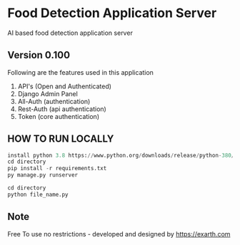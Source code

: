 # Food Detection Application Server
AI based food detection application server

## Version 0.100
Following are the features used in this application

1. API's (Open and Authenticated)
2. Django Admin Panel
3. All-Auth (authentication)
4. Rest-Auth (api authentication)
5. Token (core authentication)

## HOW TO RUN LOCALLY
```python
install python 3.8 https://www.python.org/downloads/release/python-380/
cd directory
pip install -r requirements.txt
py manage.py runserver

cd directory
python file_name.py
```
## Note
Free To use no restrictions - developed and designed by https://exarth.com
